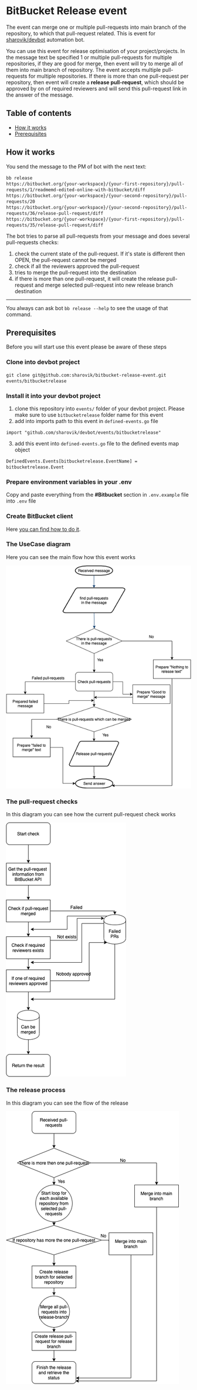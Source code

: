 # BitBucket Release event
The event can merge one or multiple pull-requests into main branch of the repository, to which that pull-request related.
This is event for [sharovik/devbot](https://github.com/sharovik/devbot) automation bot.

You can use this event for release optimisation of your project/projects. In the message text be specified 1 or multiple pull-requests for multiple repositories, if they are good for merge, then event will try to merge all of them into main branch of repository.
The event accepts multiple pull-requests for multiple repositories. If there is more than one pull-request per repository, then event will create a **release pull-request**, which should be approved by on of required reviewers and will send this pull-request link in the answer of the message.

## Table of contents
- [How it works](#how-it-works)
- [Prerequisites](#prerequisites)

## How it works
You send the message to the PM of bot with the next text: 
```
bb release
https://bitbucket.org/{your-workspace}/{your-first-repository}/pull-requests/1/readmemd-edited-online-with-bitbucket/diff
https://bitbucket.org/{your-workspace}/{your-second-repository}/pull-requests/20
https://bitbucket.org/{your-workspace}/{your-second-repository}/pull-requests/36/release-pull-request/diff
https://bitbucket.org/{your-workspace}/{your-first-repository}/pull-requests/35/release-pull-request/diff
```
The bot tries to parse all pull-requests from your message and does several pull-requests checks:
1. check the current state of the pull-request. If it's state is different then OPEN, the pull-request cannot be merged
2. check if all the reviewers approved the pull-request
3. tries to merge the pull-request into the destination
4. if there is more than one pull-request, it will create the release pull-request and merge selected pull-request into new release branch destination


------
You always can ask bot `bb release --help` to see the usage of that command.

## Prerequisites
Before you will start use this event please be aware of these steps

### Clone into devbot project
```
git clone git@github.com:sharovik/bitbucket-release-event.git events/bitbucketrelease
```

### Install it into your devbot project
1. clone this repository into `events/` folder of your devbot project. Please make sure to use `bitbucketrelease` folder name for this event 
2. add into imports path to this event in `defined-events.go` file
``` 
import "github.com/sharovik/devbot/events/bitbucketrelease"
```
3. add this event into `defined-events.go` file to the defined events map object
``` 
DefinedEvents.Events[bitbucketrelease.EventName] = bitbucketrelease.Event
```

### Prepare environment variables in your .env
Copy and paste everything from the **#Bitbucket** section in `.env.example` file into `.env` file

### Create BitBucket client
Here [you can find how to do it](https://github.com/sharovik/devbot/blob/master/documentation/bitbucket_client_configuration.md).

### The UseCase diagram
Here you can see the main flow how this event works

![The main flow](documentation/images/bitbucket-release-event.png)

### The pull-request checks
In this diagram you can see how the current pull-request check works

![The pull-request check](documentation/images/the-pull-request-check.png)

### The release process
In this diagram you can see the flow of the release

![The flow of the release](documentation/images/release-process.png)
